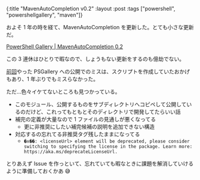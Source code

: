 {:title "MavenAutoCompletion v0.2"
:layout :post
:tags ["powershell", "powershellgallery", "maven"]}

およそ 1 年の時を経て、MavenAutoCompletion を更新した。とても小さな更新だ。

[PowerShell Gallery | MavenAutoCompletion 0.2](https://www.powershellgallery.com/packages/MavenAutoCompletion/0.2)

この 3 連休はひとりで暇なので、しょうもない更新をするのも億劫でない。

[前回](/posts/2019-04-02-pubslish-first-module-to-powershell-gallery)やった PSGallery への公開でのミスは、スクリプトを作成していたおかげもあり、1 年ぶりでもミスらなかった。

ただ...色々イケてないところも見つかっている。

- このモジュール、公開するものをサブディレクトリへコピペして公開しているのだけど、これってもともとそのディレクトリで開発してたらいい話
- 補完の定義が大量なので 1 ファイルの見通しが悪くなってる
  - 更に非推奨にしたい補完候補の説明を追加できない構造
- 対応するの忘れてる非推奨タグ残したままになってる
  - `�x��: <licenseUrl> element will be deprecated, please consider switching to specifying the license in the package. Learn more: https://aka.ms/deprecateLicenseUrl.`

とりあえず Issue を作っといて、忘れていても暇なときに課題を解消していけるように準備しておくかあ 😅
